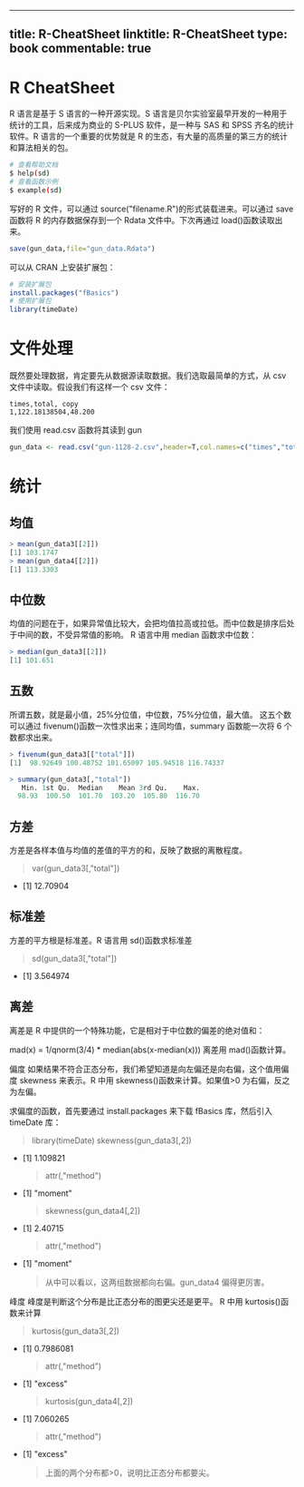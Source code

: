 
---
title: R-CheatSheet
linktitle: R-CheatSheet
type: book
commentable: true
---

# R CheatSheet

R 语言是基于 S 语言的一种开源实现。S 语言是贝尔实验室最早开发的一种用于统计的工具，后来成为商业的 S-PLUS 软件，是一种与 SAS 和 SPSS 齐名的统计软件。R 语言的一个重要的优势就是 R 的生态，有大量的高质量的第三方的统计和算法相关的包。

```sh
# 查看帮助文档
$ help(sd)
# 查看函数示例
$ example(sd)
```

写好的 R 文件，可以通过 source("filename.R")的形式装载进来。可以通过 save 函数将 R 的内存数据保存到一个 Rdata 文件中。下次再通过 load()函数读取出来。

```r
save(gun_data,file="gun_data.Rdata")
```

可以从 CRAN 上安装扩展包：

```r
# 安装扩展包
install.packages("fBasics")
# 使用扩展包
library(timeDate)
```

# 文件处理

既然要处理数据，肯定要先从数据源读取数据。我们选取最简单的方式，从 csv 文件中读取。假设我们有这样一个 csv 文件：

```csv
times,total, copy
1,122.18138504,48.200
```

我们使用 read.csv 函数将其读到 gun

```r
gun_data <- read.csv("gun-1128-2.csv",header=T,col.names=c("times","total","copy"))
```

# 统计

## 均值

```r
> mean(gun_data3[[2]])
[1] 103.1747
> mean(gun_data4[[2]])
[1] 113.3303
```

## 中位数

均值的问题在于，如果异常值比较大，会把均值拉高或拉低。而中位数是排序后处于中间的数，不受异常值的影响。
R 语言中用 median 函数求中位数：

```r
> median(gun_data3[[2]])
[1] 101.651
```

## 五数

所谓五数，就是最小值，25%分位值，中位数，75%分位值，最大值。
这五个数可以通过 fivenum()函数一次性求出来；连同均值，summary 函数能一次将 6 个数都求出来。

```r
> fivenum(gun_data3[["total"]])
[1]  98.92649 100.48752 101.65097 105.94518 116.74337

> summary(gun_data3[,"total"])
   Min. 1st Qu.  Median    Mean 3rd Qu.    Max.
  98.93  100.50  101.70  103.20  105.80  116.70
```

## 方差

方差是各样本值与均值的差值的平方的和，反映了数据的离散程度。

> var(gun_data3[,"total"])

- [1] 12.70904

## 标准差

方差的平方根是标准差。R 语言用 sd()函数求标准差

> sd(gun_data3[,"total"])

- [1] 3.564974

## 离差

离差是 R 中提供的一个特殊功能，它是相对于中位数的偏差的绝对值和：

mad(x) = 1/qnorm(3/4) \* median(abs(x-median(x)))
离差用 mad()函数计算。

偏度
如果结果不符合正态分布，我们希望知道是向左偏还是向右偏，这个值用偏度 skewness 来表示。R 中用 skewness()函数来计算。如果值>0 为右偏，反之为左偏。

求偏度的函数，首先要通过 install.packages 来下载 fBasics 库，然后引入 timeDate 库：

> library(timeDate)
> skewness(gun_data3[,2])

- [1] 1.109821
  > attr(,"method")
- [1] "moment"
  > skewness(gun_data4[,2])
- [1] 2.40715
  > attr(,"method")
- [1] "moment"
  > 从中可以看以，这两组数据都向右偏。gun_data4 偏得更厉害。

峰度
峰度是判断这个分布是比正态分布的图更尖还是更平。
R 中用 kurtosis()函数来计算

> kurtosis(gun_data3[,2])

- [1] 0.7986081
  > attr(,"method")
- [1] "excess"
  > kurtosis(gun_data4[,2])
- [1] 7.060265
  > attr(,"method")
- [1] "excess"
  > 上面的两个分布都>0，说明比正态分布都要尖。

    